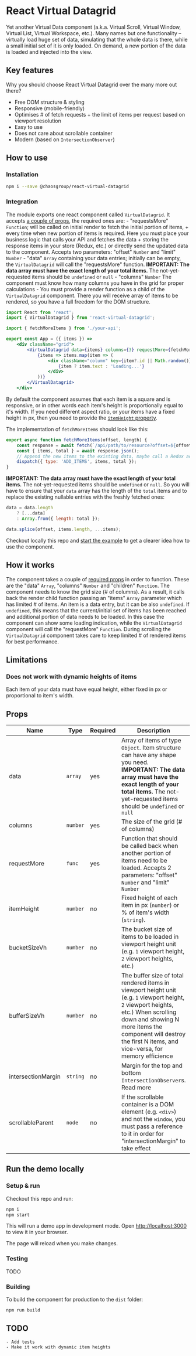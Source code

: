 # React Virtual Datagrid

Yet another Virtual Data component (a.k.a. Virtual Scroll, Virtual Window, Virtual List, Virtual Workspace, etc.). Many names but one functionality – virtually load huge set of data, simulating that the whole data is there, while a small initial set of it is only loaded. On demand, a new portion of the data is loaded and injected into the view. 

## Key features

Why you should choose React Virtual Datagrid over the many more out there?

 - Free DOM structure & styling
 - Responsive (mobile-friendly)
 - Optimises # of fetch requests + the limit of items per request based on viewport resolution
 - Easy to use
 - Does not care about scrollable container
 - Modern (based on `IntersectionObserver`)

## How to use

### Installation

```bash
npm i --save @chaosgroup/react-virtual-datagrid
```

### Integration

The module exports one react component called `VirtualDatagrid`. It accepts [a couple of props](#props), the required ones are:
    - "requestsMore" `Function`; will be called on initial render to fetch the initial portion of items, + every time when new portion of items is required. Here you must place your business logic that calls your API and fetches the data + storing the response items in your store (Redux, etc.) or directly send the updated data to the component. Accepts two parameters: "offset" `Number` and "limit" `Number`
    - "data" `Array` containing your data entries; initially can be empty, the `VirtualDatagrid` will call the "requestsMore" function. **IMPORTANT: The data array must have the exact length of your total items.** The not-yet-requested items should be `undefined` or `null`
    - "columns" `Number` The component must know how many columns you have in the grid for proper calculations
    - You must provide a render function as a child of the `VirtualDatagrid` component. There you will receive array of items to be rendered, so you have a full freedom for the DOM structure.

```jsx
import React from 'react';
import { VirtualDatagrid } from 'react-virtual-datagrid';

import { fetchMoreItems } from './your-api';

export const App = ({ items }) => 
    <div className="grid">
        <VirtualDatagrid data={items} columns={3} requestMore={fetchMoreItems}>
            {items => items.map(item => (
                <div className="column" key={item?.id || Math.random()}>
                    {item ? item.text : 'Loading...'}
                </div>
            ))}
        </VirtualDatagrid>
    </div>
```

By default the component assumes that each item is a square and is responsive, or in other words each item's height is proportionally equal to it's width. If you need different aspect ratio, or your items have a fixed height in px, then you need to provide the [`itemHeight` property](#props).

The implementation of `fetchMoreItems` should look like this:

```js
export async function fetchMoreItems(offset, length) {
    const response = await fetch(`/api/path/to/resource?offset=${offset}&limit=${limit}`);
    const { items, total } = await response.json();
    // Append the new items to the existing data, maybe call a Redux action, etc.
    dispatch({ type: 'ADD_ITEMS', items, total });
}
```

**IMPORTANT: The data array must have the exact length of your total items.** The not-yet-requested items should be `undefined` or `null`. So you will have to ensure that your `data` array has the length of the `total` items and to replace the existing nullable entries with the freshly fetched ones:

```js
data = data.length
    ? [...data]
    : Array.from({ length: total });

data.splice(offset, items.length, ...items);
```

Checkout locally this repo and [start the example](#run-the-demo-locally) to get a clearer idea how to use the component.

## How it works

The component takes a couple of [required props](#props) in order to function. These are the "data" `Array`, "columns" `Number` and "children" `Function`. The component needs to know the grid size (# of columns). As a result, it calls back the render child function passing an "items" `Array` parameter which has limited # of items. An item is a data entry, but it can be also `undefined`. If `undefined`, this means that the current/initial set of items has been reached and additional portion of data needs to be loaded. In this case the component can show some loading indication, while the `VirtualDatagrid` component will call the "requestMore" `Function`. During scrolling the `VirtualDatagrid` component takes care to keep limited # of rendered items for best performance.

## Limitations

### Does not work with dynamic heights of items

Each item of your data must have equal height, either fixed in px or proportional to item's width.

## Props

| Name | Type | Required | Description | Default |
|---|---|---|---|---|
| data | `array` | yes | Array of items of type `Object`. Item structure can have any shape you need. **IMPORTANT: The data array must have the exact length of your total items.** The not-yet-requested items should be `undefined` or `null` | n/a |
| columns | `number` | yes | The size of the grid (# of columns) | n/a |
| requestMore | `func` | yes | Function that should be called back when another portion of items need to be loaded. Accepts 2 parameters: "offset" `Number` and "limit" `Number` | n/a |
| itemHeight | `number` | no | Fixed height of each item in px (`number`) or % of item's width (`string`). | `'100%'` |
| bucketSizeVh | `number` | no | The bucket size of items to be loaded in viewport height unit (e.g. `1` viewport height, `2` viewport heights, etc.) | `2` |
| bufferSizeVh | `number` | no | The buffer size of total rendered items in viewport height unit (e.g. `1` viewport height, `2` viewport heights, etc.) When scrolling down and showing N more items the component will destroy the first N items, and vice-versa, for memory efficience | `4` |
| intersectionMargin | `string` | no | Margin for the top and bottom `IntersectionObserver`s. Read more | `'40%'` |
| scrollableParent | `node` | no | If the scrollable container is a DOM element (e.g. `<div>`) and not the `window`, you must pass a reference to it in order for "intersectionMargin" to take effect | `null` |

## Run the demo locally

### Setup & run

Checkout this repo and run:

```bash
npm i
npm start
```

This will run a demo app in development mode.
Open [http://localhost:3000](http://localhost:3000) to view it in your browser.

The page will reload when you make changes.

### Testing

TODO

### Building

To build the component for production to the `dist` folder:

```bash
npm run build
```

## TODO

    - Add tests
    - Make it work with dynamic item heights
